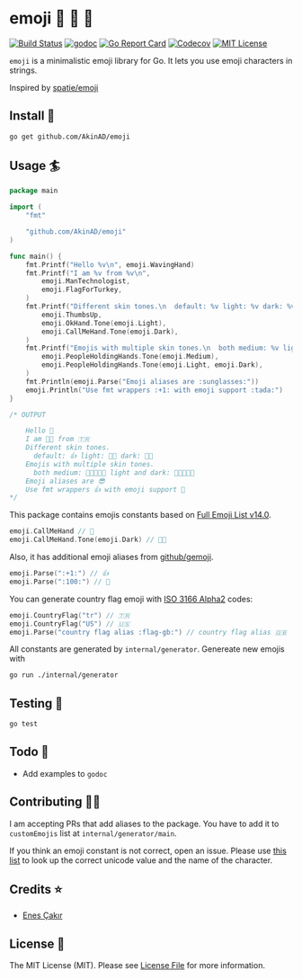 # emoji :rocket: :school_satchel: :tada:

[![Build Status](https://github.com/AkinAD/emoji/workflows/build/badge.svg?branch=master)](https://github.com/AkinAD/emoji/actions)
[![godoc](https://godoc.org/github.com/AkinAD/emoji?status.svg)](https://godoc.org/github.com/AkinAD/emoji)
[![Go Report Card](https://goreportcard.com/badge/github.com/AkinAD/emoji)](https://goreportcard.com/report/github.com/AkinAD/emoji)
[![Codecov](https://img.shields.io/codecov/c/github/AkinAD/emoji)](https://codecov.io/gh/AkinAD/emoji)
[![MIT License](https://img.shields.io/github/license/AkinAD/emoji)](https://github.com/AkinAD/emoji/blob/master/LICENSE)

`emoji` is a minimalistic emoji library for Go. It lets you use emoji characters in strings.

Inspired by [spatie/emoji](https://github.com/spatie/emoji)

## Install :floppy_disk:

```bash
go get github.com/AkinAD/emoji
```

## Usage :surfer:

```go
package main

import (
    "fmt"

    "github.com/AkinAD/emoji"
)

func main() {
	fmt.Printf("Hello %v\n", emoji.WavingHand)
	fmt.Printf("I am %v from %v\n",
		emoji.ManTechnologist,
		emoji.FlagForTurkey,
	)
	fmt.Printf("Different skin tones.\n  default: %v light: %v dark: %v\n",
		emoji.ThumbsUp,
		emoji.OkHand.Tone(emoji.Light),
		emoji.CallMeHand.Tone(emoji.Dark),
	)
	fmt.Printf("Emojis with multiple skin tones.\n  both medium: %v light and dark: %v\n",
		emoji.PeopleHoldingHands.Tone(emoji.Medium),
		emoji.PeopleHoldingHands.Tone(emoji.Light, emoji.Dark),
	)
	fmt.Println(emoji.Parse("Emoji aliases are :sunglasses:"))
	emoji.Println("Use fmt wrappers :+1: with emoji support :tada:")
}

/* OUTPUT

    Hello 👋
    I am 👨‍💻 from 🇹🇷
    Different skin tones.
      default: 👍 light: 👌🏻 dark: 🤙🏿
    Emojis with multiple skin tones.
      both medium: 🧑🏽‍🤝‍🧑🏽 light and dark: 🧑🏻‍🤝‍🧑🏿
    Emoji aliases are 😎
    Use fmt wrappers 👍 with emoji support 🎉
*/
```

This package contains emojis constants based on [Full Emoji List v14.0](https://unicode.org/Public/emoji/14.0/emoji-test.txt).

```go
emoji.CallMeHand // 🤙
emoji.CallMeHand.Tone(emoji.Dark) // 🤙🏿
```

Also, it has additional emoji aliases from [github/gemoji](https://github.com/github/gemoji).

```go
emoji.Parse(":+1:") // 👍
emoji.Parse(":100:") // 💯
```

You can generate country flag emoji with [ISO 3166 Alpha2](https://en.wikipedia.org/wiki/ISO_3166-1_alpha-2) codes:

```go
emoji.CountryFlag("tr") // 🇹🇷
emoji.CountryFlag("US") // 🇺🇸
emoji.Parse("country flag alias :flag-gb:") // country flag alias 🇬🇧
```

All constants are generated by `internal/generator`. Genereate new emojis with

```sh
go run ./internal/generator
```

## Testing :hammer:

```bash
go test
```

## Todo :pushpin:

- Add examples to `godoc`

## Contributing :man_technologist:

I am accepting PRs that add aliases to the package.
You have to add it to `customEmojis` list at `internal/generator/main`.

If you think an emoji constant is not correct, open an issue.
Please use [this list](http://unicode.org/emoji/charts/full-emoji-list.html)
to look up the correct unicode value and the name of the character.

## Credits :star:

- [Enes Çakır](https://github.com/AkinAD)

## License :scroll:

The MIT License (MIT). Please see [License File](LICENSE.md) for more information.
